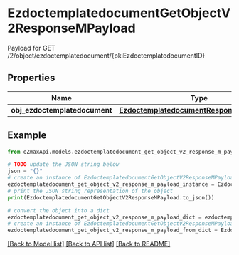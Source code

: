 # EzdoctemplatedocumentGetObjectV2ResponseMPayload

Payload for GET /2/object/ezdoctemplatedocument/{pkiEzdoctemplatedocumentID}

## Properties

Name | Type | Description | Notes
------------ | ------------- | ------------- | -------------
**obj_ezdoctemplatedocument** | [**EzdoctemplatedocumentResponseCompound**](EzdoctemplatedocumentResponseCompound.md) |  | 

## Example

```python
from eZmaxApi.models.ezdoctemplatedocument_get_object_v2_response_m_payload import EzdoctemplatedocumentGetObjectV2ResponseMPayload

# TODO update the JSON string below
json = "{}"
# create an instance of EzdoctemplatedocumentGetObjectV2ResponseMPayload from a JSON string
ezdoctemplatedocument_get_object_v2_response_m_payload_instance = EzdoctemplatedocumentGetObjectV2ResponseMPayload.from_json(json)
# print the JSON string representation of the object
print(EzdoctemplatedocumentGetObjectV2ResponseMPayload.to_json())

# convert the object into a dict
ezdoctemplatedocument_get_object_v2_response_m_payload_dict = ezdoctemplatedocument_get_object_v2_response_m_payload_instance.to_dict()
# create an instance of EzdoctemplatedocumentGetObjectV2ResponseMPayload from a dict
ezdoctemplatedocument_get_object_v2_response_m_payload_from_dict = EzdoctemplatedocumentGetObjectV2ResponseMPayload.from_dict(ezdoctemplatedocument_get_object_v2_response_m_payload_dict)
```
[[Back to Model list]](../README.md#documentation-for-models) [[Back to API list]](../README.md#documentation-for-api-endpoints) [[Back to README]](../README.md)



